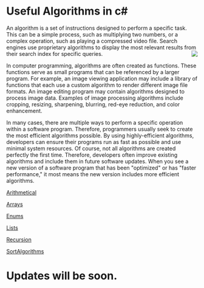 # Useful Algorithms in c#                                                        

An algorithm is a set of instructions designed to perform a specific task. This can be a simple process, such as multiplying two numbers, or a complex operation, such as playing a compressed video file. Search engines use proprietary algorithms to display the most relevant results from their search index for specific queries.
<img src="https://github.com/SahakyanGit/Test/blob/master/combine-algorithms.png" align="right" />

In computer programming, algorithms are often created as functions. These functions serve as small programs that can be referenced by a larger program. For example, an image viewing application may include a library of functions that each use a custom algorithm to render different image file formats. An image editing program may contain algorithms designed to process image data. Examples of image processing algorithms include cropping, resizing, sharpening, blurring, red-eye reduction, and color enhancement.

In many cases, there are multiple ways to perform a specific operation within a software program. Therefore, programmers usually seek to create the most efficient algorithms possible. By using highly-efficient algorithms, developers can ensure their programs run as fast as possible and use minimal system resources. Of course, not all algorithms are created perfectly the first time. Therefore, developers often improve existing algorithms and include them in future software updates. When you see a new version of a software program that has been "optimized" or has "faster performance," it most means the new version includes more efficient algorithms.


[Arithmetical](https://github.com/SahakyanGit/Algorithms/blob/master/Algorithms/Algorithms/Arithmetical/Arithmetic.cs)

[Arrays](https://github.com/SahakyanGit/Algorithms/blob/master/Algorithms/Algorithms/Arrays/Arrays.cs)

[Enums](https://github.com/SahakyanGit/Algorithms/blob/master/Algorithms/Algorithms/Enums/EnumSeries.cs)

[Lists](https://github.com/SahakyanGit/Algorithms/blob/master/Algorithms/Algorithms/Lists/ListSeries.cs)

[Recursion](https://github.com/SahakyanGit/Algorithms/blob/master/Algorithms/Algorithms/Recursion/Recursion.cs)

[SortAlgorithms](https://github.com/SahakyanGit/Algorithms/blob/master/Algorithms/Algorithms/SortAlgorithms/Sortable.cs)

# Updates will be soon.


